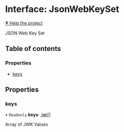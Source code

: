 # Interface: JsonWebKeySet

[💗 Help the project](https://github.com/sponsors/panva)

JSON Web Key Set

## Table of contents

### Properties

- [keys](JsonWebKeySet.md#keys)

## Properties

### keys

• `Readonly` **keys**: [`JWK`](JWK.md)[]

Array of JWK Values
